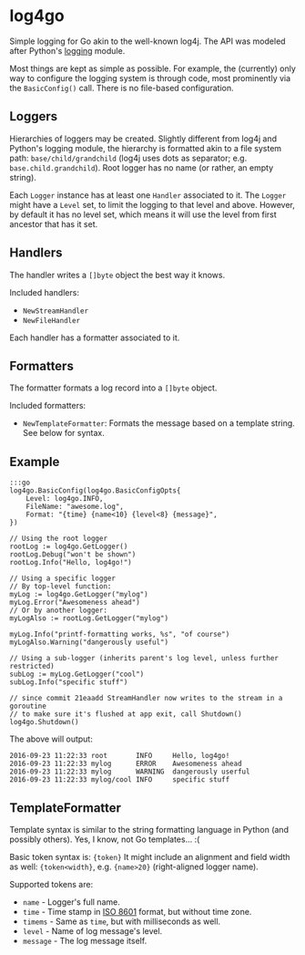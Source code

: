 # log4go #

Simple logging for Go akin to the well-known log4j.
The API was modeled after Python's [logging](https://docs.python.org/3/library/logging.html) module.

Most things are kept as simple as possible. For example, the (currently) only way to configure the logging system is through code, most prominently via the `BasicConfig()` call. There is no file-based configuration.

## Loggers ##

Hierarchies of loggers may be created. Slightly different from log4j and Python's logging module, the hierarchy is formatted akin to a file system path: `base/child/grandchild` (log4j uses dots as separator; e.g. `base.child.grandchild`). Root logger has no name (or rather, an empty string).

Each `Logger` instance has at least one `Handler` associated to it.
The `Logger` might have a `Level` set, to limit the logging to that level and above. However, by default it has no level set, which means it will use the level from first ancestor that has it set.

## Handlers ##

The handler writes a `[]byte` object the best way it knows.

Included handlers:

* `NewStreamHandler`
* `NewFileHandler`

Each handler has a formatter associated to it.

## Formatters ##

The formatter formats a log record into a `[]byte` object.

Included formatters:

* `NewTemplateFormatter`: Formats the message based on a template string. See below for syntax.



## Example ##

```
:::go
log4go.BasicConfig(log4go.BasicConfigOpts{
    Level: log4go.INFO,
    FileName: "awesome.log",
    Format: "{time} {name<10} {level<8} {message}",
})

// Using the root logger
rootLog := log4go.GetLogger()
rootLog.Debug("won't be shown")
rootLog.Info("Hello, log4go!")

// Using a specific logger
// By top-level function:
myLog := log4go.GetLogger("mylog")
myLog.Error("Awesomeness ahead")
// Or by another logger:
myLogAlso := rootLog.GetLogger("mylog")

myLog.Info("printf-formatting works, %s", "of course")
myLogAlso.Warning("dangerously useful")

// Using a sub-logger (inherits parent's log level, unless further restricted)
subLog := myLog.GetLogger("cool")
subLog.Info("specific stuff")

// since commit 21eaadd StreamHandler now writes to the stream in a goroutine
// to make sure it's flushed at app exit, call Shutdown()
log4go.Shutdown()
```

The above will output:
```
2016-09-23 11:22:33 root       INFO     Hello, log4go!
2016-09-23 11:22:33 mylog      ERROR    Awesomeness ahead
2016-09-23 11:22:33 mylog      WARNING  dangerously userful
2016-09-23 11:22:33 mylog/cool INFO     specific stuff
```

## TemplateFormatter ##

Template syntax is similar to the string formatting language in Python (and possibly others). Yes, I know, not Go templates... :(

Basic token syntax is: `{token}`
It might include an alignment and field width as well: `{token<width}`, e.g. `{name>20}` (right-aligned logger name).

Supported tokens are:

* `name` - Logger's full name.
* `time` - Time stamp in [ISO 8601](https://en.wikipedia.org/wiki/ISO_8601) format, but without time zone.
* `timems` - Same as `time`, but with milliseconds as well.
* `level` - Name of log message's level.
* `message` - The log message itself.